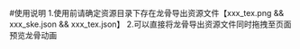 #使用说明
1.使用前请确定资源目录下存在龙骨导出资源文件【xxx_tex.png && xxx_ske.json && xxx_tex.json】
2.可以直接将龙骨导出资源文件同时拖拽至页面预览龙骨动画